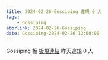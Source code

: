 ```yaml
---
title: 2024-02-26-Gossiping 違規 0 人
tags:
    - Gossiping
abbrlink: 2024-02-26-Gossiping
date: Gossiping-2024-02-26 12:00:00
---
```

Gossiping 板 [板規連結](https://www.ptt.cc/bbs/Gossiping/M.1637425085.A.07D.html)
昨天違規 0 人
